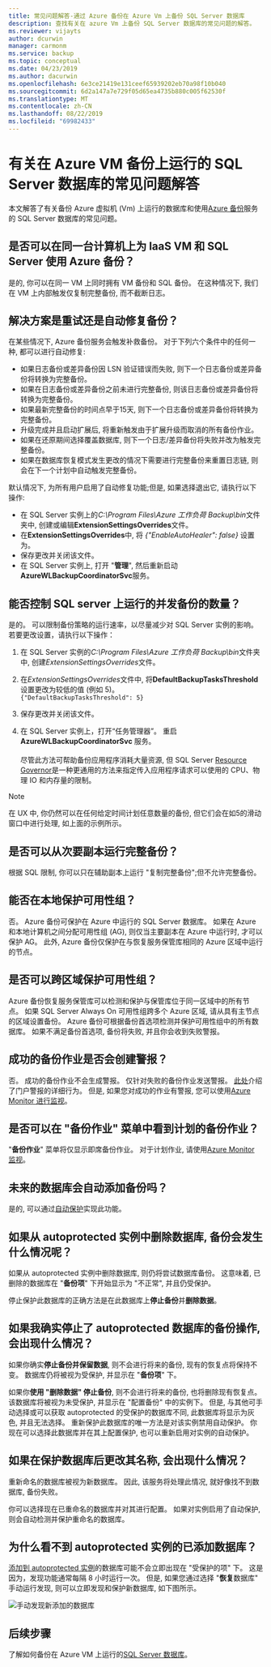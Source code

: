```yaml
---
title: 常见问题解答-通过 Azure 备份在 Azure Vm 上备份 SQL Server 数据库
description: 查找有关在 azure Vm 上备份 SQL Server 数据库的常见问题的解答。
ms.reviewer: vijayts
author: dcurwin
manager: carmonm
ms.service: backup
ms.topic: conceptual
ms.date: 04/23/2019
ms.author: dacurwin
ms.openlocfilehash: 6e3ce21419e131ceef65939202eb70a98f10b040
ms.sourcegitcommit: 6d2a147a7e729f05d65ea4735b880c005f62530f
ms.translationtype: MT
ms.contentlocale: zh-CN
ms.lasthandoff: 08/22/2019
ms.locfileid: "69982433"
---
```

# <a name="faq-about-sql-server-databases-that-are-running-on-an-azure-vm-backup"></a>有关在 Azure VM 备份上运行的 SQL Server 数据库的常见问题解答

本文解答了有关备份 Azure 虚拟机 (Vm) 上运行的数据库和使用[Azure 备份](backup-overview.md)服务的 SQL Server 数据库的常见问题。

## <a name="can-i-use-azure-backup-for-iaas-vm-as-well-as-sql-server-on-the-same-machine"></a>是否可以在同一台计算机上为 IaaS VM 和 SQL Server 使用 Azure 备份？
是的, 你可以在同一 VM 上同时拥有 VM 备份和 SQL 备份。 在这种情况下, 我们在 VM 上内部触发仅复制完整备份, 而不截断日志。


## <a name="does-the-solution-retry-or-auto-heal-the-backups"></a>解决方案是重试还是自动修复备份？

在某些情况下, Azure 备份服务会触发补救备份。 对于下列六个条件中的任何一种, 都可以进行自动修复:

  - 如果日志备份或差异备份因 LSN 验证错误而失败, 则下一个日志备份或差异备份将转换为完整备份。
  - 如果在日志备份或差异备份之前未进行完整备份, 则该日志备份或差异备份将转换为完整备份。
  - 如果最新完整备份的时间点早于15天, 则下一个日志备份或差异备份将转换为完整备份。
  - 升级完成并且启动扩展后, 将重新触发由于扩展升级而取消的所有备份作业。
  - 如果在还原期间选择覆盖数据库, 则下一个日志/差异备份将失败并改为触发完整备份。
  - 如果在数据库恢复模式发生更改的情况下需要进行完整备份来重置日志链, 则会在下一个计划中自动触发完整备份。

默认情况下, 为所有用户启用了自动修复功能;但是, 如果选择退出它, 请执行以下操作:

  * 在 SQL Server 实例上的*C:\Program Files\Azure 工作负荷 Backup\bin*文件夹中, 创建或编辑**ExtensionSettingsOverrides**文件。
  * 在**ExtensionSettingsOverrides**中, 将 *{"EnableAutoHealer": false}* 设置为。
  * 保存更改并关闭该文件。
  * 在 SQL Server 实例上, 打开 "**管理**", 然后重新启动**AzureWLBackupCoordinatorSvc**服务。
   

## <a name="can-i-control-as-to-how-many-concurrent-backups-run-on-the-sql-server"></a>能否控制 SQL server 上运行的并发备份的数量？

是的。 可以限制备份策略的运行速率，以尽量减少对 SQL Server 实例的影响。 若要更改设置，请执行以下操作：
1. 在 SQL Server 实例的*C:\Program Files\Azure 工作负荷 Backup\bin*文件夹中, 创建*ExtensionSettingsOverrides*文件。
2. 在*ExtensionSettingsOverrides*文件中, 将**DefaultBackupTasksThreshold**设置更改为较低的值 (例如 5)。 <br>
  `{"DefaultBackupTasksThreshold": 5}`

3. 保存更改并关闭该文件。
4. 在 SQL Server 实例上，打开“任务管理器”。 重启 **AzureWLBackupCoordinatorSvc** 服务。<br/> <br/>
 尽管此方法可帮助备份应用程序消耗大量资源, 但 SQL Server [Resource Governor](https://docs.microsoft.com/sql/relational-databases/resource-governor/resource-governor?view=sql-server-2017)是一种更通用的方法来指定传入应用程序请求可以使用的 CPU、物理 IO 和内存量的限制。

> [!NOTE]
> 在 UX 中, 你仍然可以在任何给定时间计划任意数量的备份, 但它们会在如5的滑动窗口中进行处理, 如上面的示例所示。

## <a name="can-i-run-a-full-backup-from-a-secondary-replica"></a>是否可以从次要副本运行完整备份？
根据 SQL 限制, 你可以只在辅助副本上运行 "复制完整备份";但不允许完整备份。

## <a name="can-i-protect-availability-groups-on-premises"></a>能否在本地保护可用性组？
否。 Azure 备份可保护在 Azure 中运行的 SQL Server 数据库。 如果在 Azure 和本地计算机之间分配可用性组 (AG), 则仅当主要副本在 Azure 中运行时, 才可以保护 AG。 此外, Azure 备份仅保护在与恢复服务保管库相同的 Azure 区域中运行的节点。

## <a name="can-i-protect-availability-groups-across-regions"></a>是否可以跨区域保护可用性组？
Azure 备份恢复服务保管库可以检测和保护与保管库位于同一区域中的所有节点。 如果 SQL Server Always On 可用性组跨多个 Azure 区域, 请从具有主节点的区域设置备份。 Azure 备份可根据备份首选项检测并保护可用性组中的所有数据库。 如果不满足备份首选项, 备份将失败, 并且你会收到失败警报。

## <a name="do-successful-backup-jobs-create-alerts"></a>成功的备份作业是否会创建警报？
否。 成功的备份作业不会生成警报。 仅针对失败的备份作业发送警报。 [此处](backup-azure-monitoring-built-in-monitor.md)介绍了门户警报的详细行为。 但是, 如果您对成功的作业有警报, 您可以使用[Azure Monitor 进行监视](backup-azure-monitoring-use-azuremonitor.md)。

## <a name="can-i-see-scheduled-backup-jobs-in-the-backup-jobs-menu"></a>是否可以在 "备份作业" 菜单中看到计划的备份作业？
"**备份作业**" 菜单将仅显示即席备份作业。 对于计划作业, 请使用[Azure Monitor 监视](backup-azure-monitoring-use-azuremonitor.md)。

## <a name="are-future-databases-automatically-added-for-backup"></a>未来的数据库会自动添加备份吗？
是的, 可以通过[自动保护](backup-sql-server-database-azure-vms.md#enable-auto-protection)实现此功能。  

## <a name="if-i-delete-a-database-from-an-autoprotected-instance-what-will-happen-to-the-backups"></a>如果从 autoprotected 实例中删除数据库, 备份会发生什么情况呢？
如果从 autoprotected 实例中删除数据库, 则仍将尝试数据库备份。 这意味着, 已删除的数据库在 "**备份项**" 下开始显示为 "不正常", 并且仍受保护。

停止保护此数据库的正确方法是在此数据库上**停止备份**并**删除数据**。  

## <a name="if-i-do-stop-backup-operation-of-an-autoprotected-database-what-will-be-its-behavior"></a>如果我确实停止了 autoprotected 数据库的备份操作, 会出现什么情况？
如果你确实**停止备份并保留数据**, 则不会进行将来的备份, 现有的恢复点将保持不变。 数据库仍将被视为受保护, 并显示在 "**备份项**" 下。

如果你**使用 "删除数据" 停止备份**, 则不会进行将来的备份, 也将删除现有恢复点。 该数据库将被视为未受保护, 并显示在 "配置备份" 中的实例下。 但是, 与其他可手动选择或可以获取 autoprotected 的受保护的数据库不同, 此数据库将显示为灰色, 并且无法选择。 重新保护此数据库的唯一方法是对该实例禁用自动保护。 你现在可以选择此数据库并在其上配置保护, 也可以重新启用对实例的自动保护。

## <a name="if-i-change-the-name-of-the-database-after-it-has-been-protected-what-will-be-the-behavior"></a>如果在保护数据库后更改其名称, 会出现什么情况？
重新命名的数据库被视为新数据库。 因此, 该服务将处理此情况, 就好像找不到数据库, 备份失败。

你可以选择现在已重命名的数据库并对其进行配置。 如果对实例启用了自动保护, 则会自动检测并保护重命名的数据库。

##  <a name="why-cant-i-see-an-added-database-for-an-autoprotected-instance"></a>为什么看不到 autoprotected 实例的已添加数据库？
[添加到 autoprotected 实例](backup-sql-server-database-azure-vms.md#enable-auto-protection)的数据库可能不会立即出现在 "受保护的项" 下。 这是因为，发现功能通常每隔 8 小时运行一次。 但是, 如果您通过选择 "**恢复**数据库" 手动运行发现, 则可以立即发现和保护新数据库, 如下图所示。

  ![手动发现新添加的数据库](./media/backup-azure-sql-database/view-newly-added-database.png)


## <a name="next-steps"></a>后续步骤

了解如何备份在 Azure VM 上运行的[SQL Server 数据库](backup-azure-sql-database.md)。
